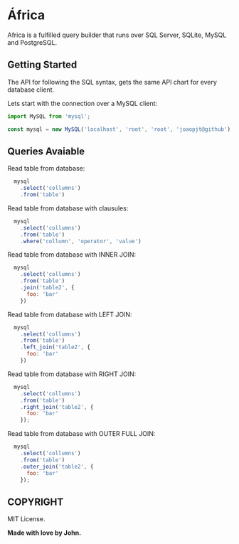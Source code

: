 # África
Africa is a fulfilled query builder that runs over SQL Server, SQLite, MySQL and PostgreSQL.

## Getting Started

The API for following the SQL syntax, gets the same API chart for every database client.

Lets start with the connection over a MySQL client:

```javascript
import MySQL from 'mysql';

const mysql = new MySQL('localhost', 'root', 'root', 'joaopjt@github');
```

## Queries Avaiable

Read table from database:
```javascript
  mysql
    .select('collumns')
    .from('table')
```

Read table from database with clausules:
```javascript
  mysql
    .select('collumns')
    .from('table')
    .where('collumn', 'operator', 'value')
```

Read table from database with INNER JOIN:
```javascript
  mysql
    .select('collumns')
    .from('table')
    .join('table2', {
      foo: 'bar'
    })
```

Read table from database with LEFT JOIN:
```javascript
  mysql
    .select('collumns')
    .from('table')
    .left_join('table2', {
      foo: 'bar'
    })
```

Read table from database with RIGHT JOIN:
```javascript
  mysql
    .select('collumns')
    .from('table')
    .right_join('table2', {
      foo: 'bar'
    });
```

Read table from database with OUTER FULL JOIN:
```javascript
  mysql
    .select('collumns')
    .from('table')
    .outer_join('table2', {
      foo: 'bar'
    });
```

## COPYRIGHT

MIT License.

**Made with love by John.**